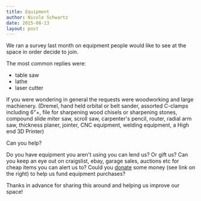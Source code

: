 ```yaml
---
title: Equipment
author: Nicole Schwartz
date: 2015-08-13
layout: post
---
```


We ran a survey last month on equipment people would like to see at the space in order decide to join.

The most common replies were:
  * table saw
  * lathe
  * laser cutter

If you were wondering in general the requests were woodworking and large machienery. (Dremel, hand held orbital or belt sander, assorted C-clamps including 6"+, file for sharpening wood chisels or sharpening stones, compound slide miter saw, scroll saw, carpenter's pencil, router, radial arm saw, thickness planer, jointer, CNC equipment, welding equipment, a High end 3D Printer)

Can you help?

Do you have equipment you aren't using you can lend us? Or gift us? Can you keep an eye out on craigslist, ebay, garage sales, auctions etc for cheap items you can alert us to? Could you [donate](https://www.paypal.com/us/cgi-bin/webscr?cmd=_flow&SESSION=XL5NVQ9ON6QoBcbJRr5uPNbcfNZrOj_NBv0RtK2iT6tUBxOiBfQ3ABvMjgS&dispatch=5885d80a13c0db1f8e263663d3faee8d5c97cbf3d75cb63effe5661cdf3adb6d) some money (see link on the right) to help us fund equipment purchases?

Thanks in advance for sharing this around and helping us improve our space!
